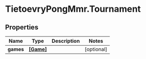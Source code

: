 # TietoevryPongMmr.Tournament

## Properties
Name | Type | Description | Notes
------------ | ------------- | ------------- | -------------
**games** | [**[Game]**](Game.md) |  | [optional] 
